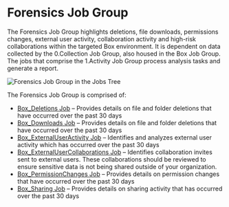 # Forensics Job Group

The Forensics Job Group highlights deletions, file downloads, permissions changes, external user activity, collaboration activity and high-risk collaborations within the targeted Box environment. It is dependent on data collected by the 0.Collection Job Group, also housed in the Box Job Group. The jobs that comprise the 1.Activity Job Group process analysis tasks and generate a report.

![Forensics Job Group in the Jobs Tree](/img/product_docs/accessanalyzer/accessanalyzer/enterpriseauditor/admin/hostmanagement/jobstree.png)

The Forensics Job Group is comprised of:

- [Box\_Deletions Job](/docs/accessanalyzer/accessanalyzer/enterpriseauditor/solutions/box/activity/forensics/box_deletions.md) – Provides details on file and folder deletions that have occurred over the past 30 days
- [Box\_Downloads Job](/docs/accessanalyzer/accessanalyzer/enterpriseauditor/solutions/box/activity/forensics/box_downloads.md) – Provides details on file and folder deletions that have occurred over the past 30 days
- [Box\_ExternalUserActivity Job](/docs/accessanalyzer/accessanalyzer/enterpriseauditor/solutions/box/activity/forensics/box_externaluseractivity.md) – Identifies and analyzes external user activity which has occurred over the past 30 days
- [Box\_ExternalUserCollaborations Job](/docs/accessanalyzer/accessanalyzer/enterpriseauditor/solutions/box/activity/forensics/box_externalusercollaborations.md) – Identifies collaboration invites sent to external users. These collaborations should be reviewed to ensure sensitive data is not being shared outside of your organization.
- [Box\_PermissionChanges Job](/docs/accessanalyzer/accessanalyzer/enterpriseauditor/solutions/box/activity/forensics/box_permissionchanges.md) – Provides details on permission changes that have occurred over the past 30 days
- [Box\_Sharing Job](/docs/accessanalyzer/accessanalyzer/enterpriseauditor/solutions/box/activity/forensics/box_sharing.md) – Provides details on sharing activity that has occurred over the past 30 days
